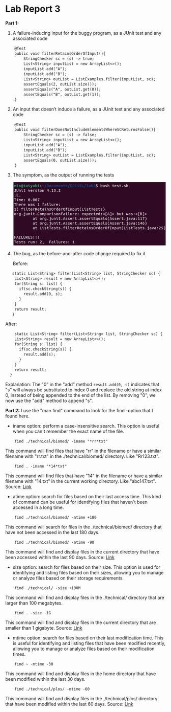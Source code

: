 # **Lab Report 3**

**Part 1:**

1. A failure-inducing input for the buggy program, as a JUnit test and any associated code
```
    @Test
    public void filterRetainsOrderOfInput(){
        StringChecker sc = (s) -> true;
        List<String> inputList = new ArrayList<>();
        inputList.add("A");
        inputList.add("B");
        List<String> outList = ListExamples.filter(inputList, sc);
        assertEquals(2, outList.size());
        assertEquals("A", outList.get(0));
        assertEquals("B", outList.get(1));
    }
```
2. An input that doesn’t induce a failure, as a JUnit test and any associated code
```
    @Test
    public void filterDoesNotIncludeElementsWhereSCReturnsFalse(){
        StringChecker sc = (s) -> false;
        List<String> inputList = new ArrayList<>();
        inputList.add("A");
        inputList.add("B");
        List<String> outList = ListExamples.filter(inputList, sc);
        assertEquals(0, outList.size());
    }
```
3. The symptom, as the output of running the tests

    ![Image](symptom_lab3.png)

4. The bug, as the before-and-after code change required to fix it

   Before:
```
   static List<String> filter(List<String> list, StringChecker sc) {
    List<String> result = new ArrayList<>();
    for(String s: list) {
      if(sc.checkString(s)) {
        result.add(0, s);
      }
    }
    return result;
   }
```
  After:
```
    static List<String> filter(List<String> list, StringChecker sc) {
    List<String> result = new ArrayList<>();
    for(String s: list) {
      if(sc.checkString(s)) {
        result.add(s);
      }
    }
    return result;
  }
```
Explanation: The "0" in the "add" method ```result.add(0, s)``` indicates that "s" will always be substituted to index 0 and replace the old string at index 0, instead of being appended to the end of the list. By removing "0", we now use the "add" method to append "s".

**Part 2:**
I use the "man find" command to look for the find -option that I found here.
- iname option: perform a case-insensitive search. This option is useful when you can't remember the exact name of the file. 
```
    find ./technical/biomed/ -iname "*rr*txt"
```
This command will find files that have "rr" in the filename or have a similar filename with "rr.txt" in the ./technical/biomed/ directory. Like "Rr123.txt".
```
    find . -iname "*14*txt"
```
This command will find files that have "14" in the filename or have a similar filename with "14.txt" in the current working directory. Like "abc147.txt".
Source: [Link](https://www.redhat.com/sysadmin/linux-find-command)

- atime option: search for files based on their last access time. This kind of command can be useful for identifying files that haven't been accessed in a long time. 
```
    find ./technical/biomed/ -atime +180
```
This command will search for files in the ./technical/biomed/ directory that have not been accessed in the last 180 days.
```
    find ./technical/biomed/ -atime -90
```
This command will find and display files in the current directory that have been accessed within the last 90 days.
Source: [Link](https://geekflare.com/how-to-use-find-command-in-linux/)

- size option: search for files based on their size. This option is used for identifying and listing files based on their sizes, allowing you to manage or analyze files based on their storage requirements.
```
    find ./technical/ -size +100M
```
This command will find and display files in the ./technical/ directory that are larger than 100 megabytes.
```
    find . -size -1G
```
This command will find and display files in the current directory that are smaller than 1 gigabyte.
Source: [Link](https://linuxconfig.org/how-to-use-find-command-to-search-for-files-based-on-file-size)

- mtime option: search for files based on their last modification time. This is useful for identifying and listing files that have been modified recently, allowing you to manage or analyze files based on their modification times.
```
    find ~ -mtime -30
```
This command will find and display files in the home directory that have been modified within the last 30 days.
```
    find ./technical/plos/ -mtime -60
```
This command will find and display files in the ./technical/plos/ directory that have been modified within the last 60 days.
Source: [Link](https://opensource.com/article/21/9/linux-find-command)
